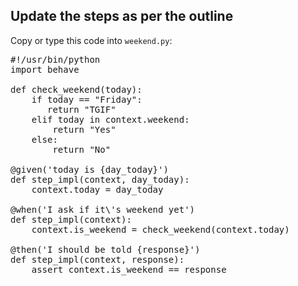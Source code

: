 ## Update the steps as per the outline

Copy or type this code into `weekend.py`:

<pre class="file" data-filename="weekend.py" data-target="replace">
#!/usr/bin/python
import behave

def check_weekend(today):
    if today == "Friday":
       return "TGIF"
    elif today in context.weekend:
        return "Yes"
    else:
        return "No"

@given('today is {day_today}')
def step_impl(context, day_today):
    context.today = day_today

@when('I ask if it\'s weekend yet')
def step_impl(context):
    context.is_weekend = check_weekend(context.today)
    
@then('I should be told {response}')
def step_impl(context, response):
    assert context.is_weekend == response

</pre>


